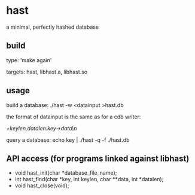 hast
====

a minimal, perfectly hashed database

build
-----
type: 'make again'

targets: hast, libhast.a, libhast.so

usage
-----

build a database: ./hast -w &lt;datainput &gt;hast.db

the format of datainput is the same as for a cdb writer:

*+keylen,datalen:key->data\\n*

query a database: echo key | ./hast -q -f ./hast.db

API access (for programs linked against libhast)
---------------------
* void hast_init(char *database_file_name);
* int hast_find(char *key, int keylen, char **data, int *datalen);
* void hast_close(void);

